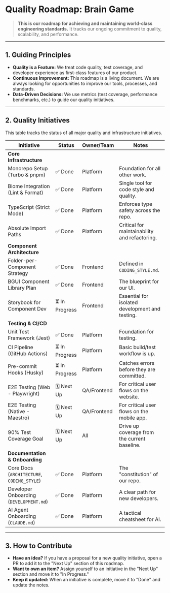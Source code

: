 # Quality Roadmap: Brain Game

> **This is our roadmap for achieving and maintaining world-class engineering standards.** It tracks our ongoing commitment to quality, scalability, and performance.

---

## 1. Guiding Principles
- **Quality is a Feature:** We treat code quality, test coverage, and developer experience as first-class features of our product.
- **Continuous Improvement:** This roadmap is a living document. We are always looking for opportunities to improve our tools, processes, and standards.
- **Data-Driven Decisions:** We use metrics (test coverage, performance benchmarks, etc.) to guide our quality initiatives.

---

## 2. Quality Initiatives
This table tracks the status of all major quality and infrastructure initiatives.

| Initiative | Status | Owner/Team | Notes |
|---|---|---|---|
| **Core Infrastructure** | | | |
| Monorepo Setup (Turbo & pnpm) | ✅ Done | Platform | Foundation for all other work. |
| Biome Integration (Lint & Format) | ✅ Done | Platform | Single tool for code style and quality. |
| TypeScript (Strict Mode) | ✅ Done | Platform | Enforces type safety across the repo. |
| Absolute Import Paths | ✅ Done | Platform | Critical for maintainability and refactoring. |
| **Component Architecture** | | | |
| Folder-per-Component Strategy | ✅ Done | Frontend | Defined in `CODING_STYLE.md`. |
| BGUI Component Library Plan | ✅ Done | Frontend | The blueprint for our UI. |
| Storybook for Component Dev | ⏳ In Progress | Frontend | Essential for isolated development and testing. |
| **Testing & CI/CD** | | | |
| Unit Test Framework (Jest) | ✅ Done | Platform | Foundation for testing. |
| CI Pipeline (GitHub Actions) | ⏳ In Progress | Platform | Basic build/test workflow is up. |
| Pre-commit Hooks (Husky) | ⏳ In Progress | Platform | Catches errors before they are committed. |
| E2E Testing (Web - Playwright) | 🗓️ Next Up | QA/Frontend | For critical user flows on the website. |
| E2E Testing (Native - Maestro) | 🗓️ Next Up | QA/Frontend | For critical user flows on the mobile app. |
| 90% Test Coverage Goal | 🗓️ Next Up | All | Drive up coverage from the current baseline. |
| **Documentation & Onboarding** | | | |
| Core Docs (`ARCHITECTURE`, `CODING_STYLE`) | ✅ Done | Platform | The "constitution" of our repo. |
| Developer Onboarding (`DEVELOPMENT.md`) | ✅ Done | Platform | A clear path for new developers. |
| AI Agent Onboarding (`CLAUDE.md`) | ✅ Done | Platform | A tactical cheatsheet for AI. |

---

## 3. How to Contribute
- **Have an idea?** If you have a proposal for a new quality initiative, open a PR to add it to the "Next Up" section of this roadmap.
- **Want to own an item?** Assign yourself to an initiative in the "Next Up" section and move it to "In Progress."
- **Keep it updated:** When an initiative is complete, move it to "Done" and update the notes.
